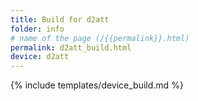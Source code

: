 ```yaml
---
title: Build for d2att
folder: info
# name of the page (/{{permalink}}.html)
permalink: d2att_build.html
device: d2att
---
```

{% include templates/device_build.md %}
